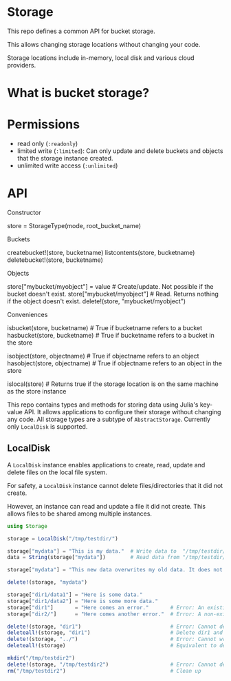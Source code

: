 # Storage

This repo defines a common API for bucket storage.

This allows changing storage locations without changing your code.

Storage locations include in-memory, local disk and various cloud providers.


# What is bucket storage?


# Permissions

- read only (`:readonly`)
- limited write (`:limited`): Can only update and delete buckets and objects that the storage instance created.
- unlimited write access (`:unlimited`)


# API

Constructor

store = StorageType(mode, root_bucket_name)

Buckets

createbucket!(store, bucketname)
listcontents(store,  bucketname)
deletebucket!(store, bucketname)

Objects

store["mybucket/myobject"] = value     # Create/update. Not possible if the bucket doesn't exist.
store["mybucket/myobject"]             # Read. Returns nothing if the object doesn't exist.
delete!(store, "mybucket/myobject")

Conveniences

isbucket(store,  bucketname)  # True if bucketname refers to a bucket
hasbucket(store, bucketname)  # True if bucketname refers to a bucket in the store

isobject(store,  objectname)  # True if objectname refers to an object
hasobject(store, objectname)  # True if objectname refers to an object in the store

islocal(store)  # Returns true if the storage location is on the same machine as the store instance





This repo contains types and methods for storing data using Julia's key-value API.
It allows applications to configure their storage without changing any code.
All storage types are a subtype of `AbstractStorage`.
Currently only `LocalDisk` is supported.


## LocalDisk

A `LocalDisk` instance enables applications to create, read, update and delete files on the local file system.

For safety, a `LocalDisk` instance cannot delete files/directories that it did not create.

However, an instance can read and update a file it did not create. This allows files to be shared among multiple instances.


```julia
using Storage

storage = LocalDisk("/tmp/testdir/")

storage["mydata"] = "This is my data."  # Write data to  "/tmp/testdir/mydata"
data = String(storage["mydata"])        # Read data from "/tmp/testdir/mydata"

storage["mydata"] = "This new data overwrites my old data. It does not append to my old data."

delete!(storage, "mydata")

storage["dir1/data1"] = "Here is some data."
storage["dir1/data2"] = "Here is some more data."
storage["dir1"]       = "Here comes an error."       # Error: An existing directory cannot be a storage key.
storage["dir2/"]      = "Here comes another error."  # Error: A non-existing directory cannot be a storage key.

delete!(storage, "dir1")                             # Error: Cannot delete non-empty directory.
deleteall!(storage, "dir1")                          # Delete dir1 and all its contents.
delete!(storage, "../")                              # Error: Cannot write to a location that contains ".."
deleteall!(storage)                                  # Equivalent to deleteall!(storage, storage.prefix)

mkdir("/tmp/testdir2")
delete!(storage, "/tmp/testdir2")                    # Error: Cannot delete directory that was not created by storage.
rm("/tmp/testdir2")                                  # Clean up
```
